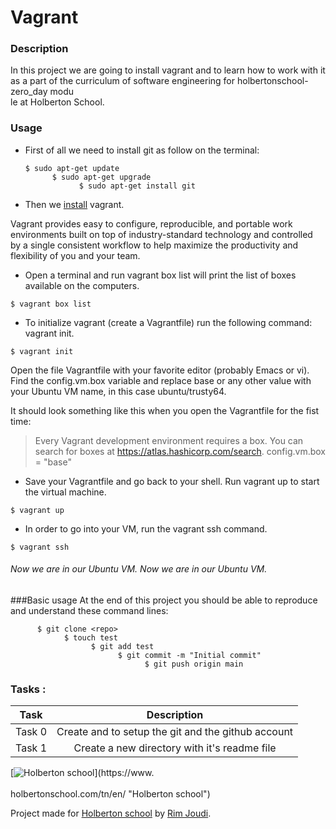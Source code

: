 # Vagrant

###  Description
In this project we are going to install vagrant and to learn how to work with it  as a part of the curriculum of software engineering for holbertonschool-zero_day modu\
le at Holberton School.


### Usage
- First of all we need to install git as follow on the terminal:



      $ sudo apt-get update
	        $ sudo apt-get upgrade
			      $ sudo apt-get install git



- Then we [install](https://www.vagrantup.com "install") vagrant.

Vagrant provides easy to configure, reproducible, and portable work environments built on top of industry-standard technology and controlled by a single consistent workflow to help maximize the productivity and flexibility of you and your team.

- Open a terminal and run vagrant box list will print the list of boxes available on the computers.

`$ vagrant box list`

- To initialize vagrant (create a Vagrantfile) run the following command: vagrant init.

`$ vagrant init`

Open the file Vagrantfile with your favorite editor (probably Emacs or vi). Find the config.vm.box variable and replace base or any other value with your Ubuntu VM name, in this case ubuntu/trusty64.

It should look something like this when you open the Vagrantfile for the fist time:


> Every Vagrant development environment requires a box. You can search for
boxes at https://atlas.hashicorp.com/search.
> config.vm.box = "base"



- Save your Vagrantfile and go back to your shell. Run vagrant up to start the virtual machine.


`$ vagrant up`

- In order to go into your VM, run the vagrant ssh command.

`$ vagrant ssh`

###### Now we are  in our Ubuntu VM. Now we are  in our Ubuntu VM.

###Basic usage
At the end of this project you should be able to reproduce and understand these command lines:


```
      $ git clone <repo>
	        $ touch test
			      $ git add test
				        $ git commit -m "Initial commit"
						      $ git push origin main

```

### Tasks :
|  Task | Description  |
| :------------: | :------------: |
| Task 0  | Create and to setup the git and the github account |
| Task 1  | Create a new directory with it's readme file |










[![Holberton school](https://encrypted-tbn0.gstatic.com/images?q=tbn:ANd9GcT8g8Cvqw9Z7Rx9IHGq9gKYneeM1U4_KvUNTeaCBkX2L5pFE3Ihw-5uNGs9xPSmUb5kXA&usqp=CAU)](https://www.\
\
holbertonschool.com/tn/en/ "Holberton school")



Project made for [Holberton school](https://www.holbertonschool.com/tn/en/ "Holberton school") by  [Rim Joudi](https://github.com/RimJoudi "Rim Joudi").